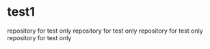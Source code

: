 # test1
repository for test only
repository for test only
repository for test only
repository for test only
